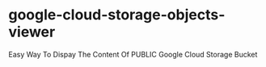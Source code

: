 # google-cloud-storage-objects-viewer
Easy Way To Dispay The Content Of PUBLIC Google Cloud Storage Bucket
